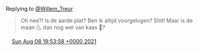 Replying to [@Willem\_Treur](https://twitter.com/Willem_Treur/status/1424027098172252164)

> Oh nee?\! Is de aarde plat? Ben ik altijd voorgelogen? Shit\! Maar is de maan 🌜 dan nog wel van kaas 🧀?

<img src="../../media/tweet.ico" width="12" /> [Sun Aug 08 19:53:58 +0000 2021](https://twitter.com/DromerDenker/status/1424458887550357510)